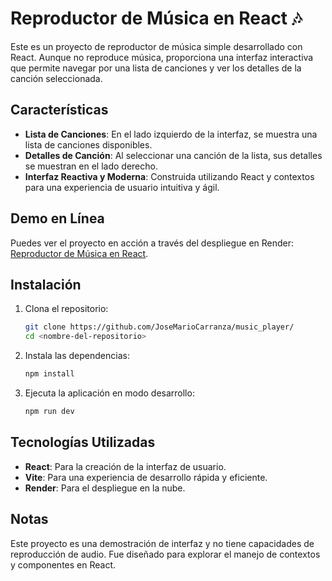 # Reproductor de Música en React 🎶

Este es un proyecto de reproductor de música simple desarrollado con React. Aunque no reproduce música, proporciona una interfaz interactiva que permite navegar por una lista de canciones y ver los detalles de la canción seleccionada.

## Características

- **Lista de Canciones**: En el lado izquierdo de la interfaz, se muestra una lista de canciones disponibles.
- **Detalles de Canción**: Al seleccionar una canción de la lista, sus detalles se muestran en el lado derecho.
- **Interfaz Reactiva y Moderna**: Construida utilizando React y contextos para una experiencia de usuario intuitiva y ágil.

## Demo en Línea

Puedes ver el proyecto en acción a través del despliegue en Render: [Reproductor de Música en React](https://music-player-l3d6.onrender.com).

## Instalación

1. Clona el repositorio:
   ```bash
   git clone https://github.com/JoseMarioCarranza/music_player/
   cd <nombre-del-repositorio>
   ```

2. Instala las dependencias:
   ```bash
   npm install
   ```

3. Ejecuta la aplicación en modo desarrollo:
   ```bash
   npm run dev
   ```

## Tecnologías Utilizadas

- **React**: Para la creación de la interfaz de usuario.
- **Vite**: Para una experiencia de desarrollo rápida y eficiente.
- **Render**: Para el despliegue en la nube.

## Notas

Este proyecto es una demostración de interfaz y no tiene capacidades de reproducción de audio. Fue diseñado para explorar el manejo de contextos y componentes en React.
